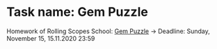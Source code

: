 # Task name: Gem Puzzle

Homework of Rolling Scopes School: [Gem Puzzle](https://bertfrontend-gem-puzzle.netlify.app/) -> Deadline: Sunday, November 15, 15.11.2020 23:59
